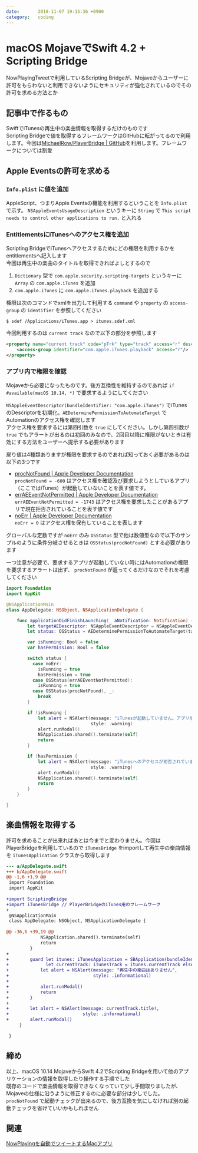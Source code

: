 ```yaml
---
date:       2018-11-07 19:15:36 +0900
category:   coding
---
```


# macOS MojaveでSwift 4.2 + Scripting Bridge

NowPlayingTweetで利用しているScripting Bridgeが、Mojaveからユーザーに許可をもらわないと利用できないようにセキュリティが強化されているのでその許可を求める方法とか

<!--more-->


## 記事中で作るもの
SwiftでiTunesの再生中の楽曲情報を取得するだけのものです  
Scripting Bridgeで値を取得するフレームワークはGitHubに転がってるので利用します。今回は[MichaelRow/PlayerBridge \| GitHub](https://github.com/MichaelRow/PlayerBridge)を利用します。フレームワークについては割愛

## Apple Eventsの許可を求める

### `Info.plist` に値を追加
AppleScript、つまりApple Eventsの機能を利用するということを `Info.plist` で示す。 `NSAppleEventsUsageDescription` というキーに `String` で `This script needs to control other applications to run.` と入れる

### EntitlementsにiTunesへのアクセス権を追加
Scripting BridgeでiTunesへアクセスするためにどの権限を利用するかをentitlementsへ記入します  
今回は再生中の楽曲のタイトルを取得できればよしとするので
1. `Dictionary` 型で `com.apple.security.scripting-targets` というキーに `Array` の `com.apple.iTunes` を追加
2. `com.apple.iTunes` に `com.apple.iTunes.playback` を追加する

権限は次のコマンドでxmlを出力して利用する `command` や `property` の `access-group` の `identifier` を参照してください
```terminal
$ sdef /Applications/iTunes.app > itunes.sdef.xml
```

今回利用するのは `current track` なので以下の部分を参照します
```xml?filename=itunes.sdef.xml
<property name="current track" code="pTrk" type="track" access="r" description="the current targeted track">
    <access-group identifier="com.apple.iTunes.playback" access="r"/>
</property>
```

### アプリ内で権限を確認
Mojaveから必要になったものです。後方互換性を維持するのであれば `if #available(macOS 10.14, *)` で要求するようにしてください

`NSAppleEventDescriptor(bundleIdentifier: "com.apple.iTunes")` でiTunesのDescriptorを初期化。`AEDeterminePermissionToAutomateTarget` でAutomationのアクセス権を確認します  
アクセス権を要求するには第四引数を `true` にしてください。しかし第四引数が `true` でもアラートが出るのは初回のみなので、2回目以降に権限がないときは有効にする方法をユーザーへ提示する必要があります

戻り値は4種類ありますが権限を要求するのであれば知っておく必要があるのは以下の3つです

- [procNotFound | Apple Developer Documentation](https://developer.apple.com/documentation/coreservices/procnotfound)  
  `procNotFound = -600` はアクセス権を確認及び要求しようとしているアプリ（ここではiTunes）が起動していないことを表す値です。
- [errAEEventNotPermitted | Apple Developer Documentation](https://developer.apple.com/documentation/coreservices/erraeeventnotpermitted)  
  `errAEEventNotPermitted = -1743` はアクセス権を要求したことがあるアプリで現在拒否されていることを表す値です  
- [noErr | Apple Developer Documentation](https://developer.apple.com/documentation/kernel/1645412-anonymous/noerr)  
  `noErr = 0` はアクセス権を保有していることを表します  

グローバルな定数ですが `noErr` のみ `OSStatus` 型で他は数値型なので以下のサンプルのように条件分岐させるときは `OSStatus(procNotFound)` とする必要があります

一つ注意が必要で、要求するアプリが起動していない時にはAutomationの権限を要求するアラートは出ず、 `procNotFound` が返ってくるだけなのでそれを考慮してください

```swift?filename=AppDelegate.swift
import Foundation
import AppKit

@NSApplicationMain
class AppDelegate: NSObject, NSApplicationDelegate {

    func applicationDidFinishLaunching(_ aNotification: Notification) {
        let targetAEDescriptor: NSAppleEventDescriptor = NSAppleEventDescriptor(bundleIdentifier: "com.apple.iTunes")
        let status: OSStatus = AEDeterminePermissionToAutomateTarget(targetAEDescriptor.aeDesc, typeWildCard, typeWildCard, true)

        var isRunning: Bool = false
        var hasPermission: Bool = false

        switch status {
          case noErr:
            isRunning = true
            hasPermission = true
          case OSStatus(errAEEventNotPermitted):
            isRunning = true
          case OSStatus(procNotFound), _:
            break
        }

        if !isRunning {
            let alert = NSAlert(message: "iTunesが起動していません。アプリを終了します",
                                style: .warning)
            alert.runModal()
            NSApplication.shared().terminate(self)
            return
        }

        if !hasPermission {
            let alert = NSAlert(message: "iTunesへのアクセスが拒否されています。環境設定のセキュリティとプライバシー＞プライバシー＞オートメーションからこのアプリにiTunesへのアクセスを許可してください。アプリを終了します",
                                style: .warning)
            alert.runModal()
            NSApplication.shared().terminate(self)
            return
        }
    }

}
```

## 楽曲情報を取得する
許可を求めることが出来ればあとは今までと変わりません。今回はPlayerBridgeを利用しているので `iTunesBridge` をimportして再生中の楽曲情報を `iTunesApplication` クラスから取得します
```diff
--- a/AppDelegate.swift
+++ b/AppDelegate.swift
@@ -1,6 +1,9 @@
 import Foundation
 import AppKit
 
+import ScriptingBridge
+import iTunesBridge // PlayerBridgeのiTunes用のフレームワーク
+
 @NSApplicationMain
 class AppDelegate: NSObject, NSApplicationDelegate {
 
@@ -36,6 +39,19 @@
             NSApplication.shared().terminate(self)
             return
         }
+
+        guard let itunes: iTunesApplication = SBApplication(bundleIdentifier: "com.apple.iTunes") as? iTunesApplication,
+              let currentTrack: iTunesTrack = itunes.currentTrack else {
+            let alert = NSAlert(message: "再生中の楽曲はありません",
+                                style: .informational)
+
+            alert.runModal()
+            return
+        }
+
+        let alert = NSAlert(message: currentTrack.title!,
+                            style: .informational)
+        alert.runModal()
     }
 
 }
```

## 締め
以上、macOS 10.14 MojaveからSwift 4.2でScripting Bridgeを用いて他のアプリケーションの情報を取得したり操作する手順でした  
既存のコードで楽曲情報を取得できなくなっていて少し手間取りましたが、Mojaveの仕様に沿うように修正するのに必要な部分は少しでした。 `procNotFound` で起動チェックが出来るので、後方互換を気にしなければ別の起動チェックを省けていいかもしれません

## 関連
[NowPlayingを自動でツイートするMacアプリ](2018-02-06-nowplaying-tweet-for-mac.md)

